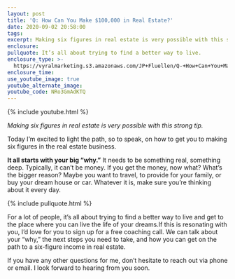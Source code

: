 ```yaml
---
layout: post
title: 'Q: How Can You Make $100,000 in Real Estate?'
date: 2020-09-02 20:58:00
tags:
excerpt: Making six figures in real estate is very possible with this strong tip.
enclosure:
pullquote: It’s all about trying to find a better way to live.
enclosure_type: >-
  https://vyralmarketing.s3.amazonaws.com/JP+Fluellen/Q-+How+Can+You+Make+%24100%2C000+in+Real+Estate_.mp4
enclosure_time:
use_youtube_image: true
youtube_alternate_image:
youtube_code: NRo3GmAdKTQ
---
```


{% include youtube.html %}

*Making six figures in real estate is very possible with this strong tip.*

Today I’m excited to light the path, so to speak, on how to get you to making six figures in the real estate business.

**It all starts with your big “why.”** It needs to be something real, something deep. Typically, it can’t be money. If you get the money, now what? What’s the bigger reason? Maybe you want to travel, to provide for your family, or buy your dream house or car. Whatever it is, make sure you’re thinking about it every day.

{% include pullquote.html %}

For a lot of people, it’s all about trying to find a better way to live and get to the place where you can live the life of your dreams.If this is resonating with you, I’d love for you to sign up for a free coaching call. We can talk about your “why,” the next steps you need to take, and how you can get on the path to a six-figure income in real estate.

If you have any other questions for me, don’t hesitate to reach out via phone or email. I look forward to hearing from you soon.